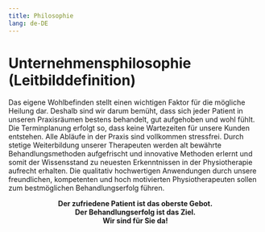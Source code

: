 ```yaml
---
title: Philosophie
lang: de-DE
---
```


# Unternehmensphilosophie (Leitbilddefinition)

Das eigene Wohlbefinden stellt einen wichtigen Faktor für die mögliche Heilung dar. Deshalb sind wir darum bemüht, dass sich jeder Patient in unseren Praxisräumen bestens behandelt, gut aufgehoben und wohl fühlt. Die Terminplanung erfolgt so, dass keine Wartezeiten für unsere Kunden entstehen. Alle Abläufe in der Praxis sind vollkommen stressfrei.  Durch stetige Weiterbildung unserer Therapeuten werden alt bewährte Behandlungsmethoden aufgefrischt und innovative Methoden erlernt und somit der Wissensstand zu neuesten Erkenntnissen in der Physiotherapie aufrecht erhalten. Die qualitativ hochwertigen Anwendungen durch unsere freundlichen, kompetenten und hoch motivierten Physiotherapeuten sollen zum bestmöglichen Behandlungserfolg führen.

<div style="text-align:center">
  <b>Der zufriedene Patient ist das oberste Gebot.</b><br>
  <b>Der Behandlungserfolg ist das Ziel.</b><br>
  <b>Wir sind für Sie da!</b><br>
</div>